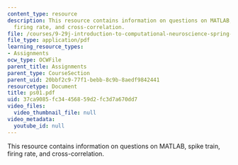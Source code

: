 ```yaml
---
content_type: resource
description: This resource contains information on questions on MATLAB, spike train,
  firing rate, and cross-correlation.
file: /courses/9-29j-introduction-to-computational-neuroscience-spring-2004/37ca9085fc34456859d2fc3d7a670dd7_ps01.pdf
file_type: application/pdf
learning_resource_types:
- Assignments
ocw_type: OCWFile
parent_title: Assignments
parent_type: CourseSection
parent_uid: 20bbf2c9-77f1-bebb-8c9b-8aedf9842441
resourcetype: Document
title: ps01.pdf
uid: 37ca9085-fc34-4568-59d2-fc3d7a670dd7
video_files:
  video_thumbnail_file: null
video_metadata:
  youtube_id: null
---
```

This resource contains information on questions on MATLAB, spike train, firing rate, and cross-correlation.

